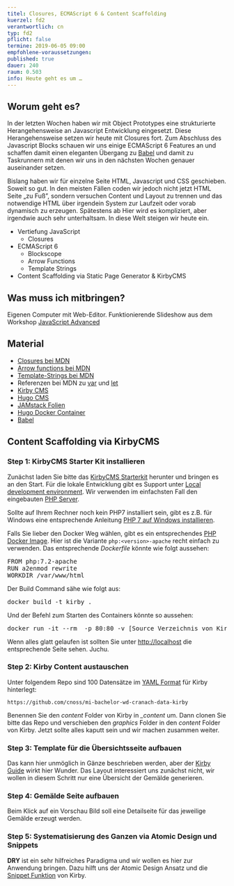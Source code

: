 ```yaml
---
titel: Closures, ECMAScript 6 & Content Scaffolding
kuerzel: fd2
verantwortlich: cn
typ: fd2
pflicht: false
termine: 2019-06-05 09:00
empfohlene-voraussetzungen: 
published: true
dauer: 240
raum: 0.503
info: Heute geht es um …
---
```


## Worum geht es?
In der letzten Wochen haben wir mit Object Prototypes eine strukturierte Herangehensweise an Javascript Entwicklung eingesetzt. Diese Herangehensweise setzen wir heute mit Closures fort. Zum Abschluss des Javascript Blocks schauen wir uns einige ECMAScript 6 Features an und schaffen damit einen eleganten Übergang zu [Babel](http://bit.ly/2KqnIEj) und damit zu Taskrunnern mit denen wir uns in den nächsten Wochen genauer auseinander setzen.

Bislang haben wir für einzelne Seite HTML, Javascript und CSS geschieben. Soweit so gut. In den meisten Fällen coden wir jedoch nicht jetzt HTML Seite „zu Fuß”, sondern versuchen Content und Layout zu trennen und das notwendige HTML über irgendein System zur Laufzeit oder vorab dynamisch zu erzeugen. Spätestens ab Hier wird es kompliziert, aber irgendwie auch sehr unterhaltsam. In diese Welt steigen wir heute ein.

* Vertiefung JavaScript
  * Closures
* ECMAScript 6
  * Blockscope
  * Arrow Functions
  * Template Strings
* Content Scaffolding via Static Page Generator & KirbyCMS


## Was muss ich mitbringen?
Eigenen Computer mit Web-Editor.
Funktionierende Slideshow aus dem Workshop [JavaScript Advanced](/mi-bachelor-webdevelopment/lehrveranstaltungen/fd1-05-10/)

## Material
* [Closures bei MDN](https://developer.mozilla.org/en-US/docs/Web/JavaScript/Closures)
* [Arrow functions bei MDN](https://developer.mozilla.org/en-US/docs/Web/JavaScript/Reference/Functions/Arrow_functions)
* [Template-Strings bei MDN](https://developer.mozilla.org/en-US/docs/Web/JavaScript/Reference/Template_literals)
* Referenzen bei MDN zu [var](https://developer.mozilla.org/de/docs/Web/JavaScript/Reference/Statements/var) und [let](https://developer.mozilla.org/de/docs/Web/JavaScript/Reference/Statements/let)
* [Kirby CMS](https://getkirby.com/)
* [Hugo CMS](https://gohugo.io/)
* [JAMstack Folien](../../material/frontend-development-2/jam-stack/)
* [Hugo Docker Container](https://github.com/th-koeln/mi-bachelor-webdevelopment-docker)
* [Babel](https://babeljs.io/)

## Content Scaffolding via KirbyCMS

### Step 1: KirbyCMS Starter Kit installieren

Zunächst laden Sie bitte das [KirbyCMS Starterkit](https://getkirby.com/try) herunter und bringen es an den Start. Für die lokale Entwicklung gibt es Support unter [Local development environment](https://getkirby.com/docs/cookbook/setup/development-environment). Wir verwenden im einfachsten Fall den eingebauten [PHP Server](https://getkirby.com/docs/cookbook/setup/development-environment#php-s-built-in-server). 

Sollte auf Ihrem Rechner noch kein PHP7 installiert sein, gibt es z.B. für Windows eine entsprechende Anleitung [PHP 7 auf Windows installieren](https://www.segal-online.de/php-7-auf-windows-installieren/).

Falls Sie lieber den Docker Weg wählen, gibt es ein entsprechendes [PHP Docker Image](https://hub.docker.com/_/php). Hier ist die Variante `php:<version>-apache` recht einfach zu verwenden. Das entsprechende *Dockerfile* könnte wie folgt aussehen:

<pre>
FROM php:7.2-apache
RUN a2enmod rewrite
WORKDIR /var/www/html
</pre>

Der Build Command sähe wie folgt aus:

<pre>
docker build -t kirby .
</pre>

Und der Befehl zum Starten des Containers könnte so aussehen:

<pre>
docker run -it --rm  -p 80:80 -v [Source Verzeichnis von Kirby]:/var/www/html kirby
</pre>
 
Wenn alles glatt gelaufen ist sollten Sie unter [http://localhost](http://localhost) die entsprechende Seite sehen. Juchu.

### Step 2: Kirby Content austauschen

Unter folgendem Repo sind 100 Datensätze im [YAML Format](https://tttool.readthedocs.io/de/latest/yaml-referenz.html) für Kirby hinterlegt:

`https://github.com/cnoss/mi-bachelor-wd-cranach-data-kirby`

Benennen Sie den *content* Folder von Kirby in *_content* um. Dann clonen Sie bitte das Repo und verschieben den *graphics* Folder in den *content* Folder von Kirby. Jetzt sollte alles kaputt sein und wir machen zusammen weiter.

### Step 3: Template für die Übersichtsseite aufbauen

Das kann hier unmöglich in Gänze beschrieben werden, aber der [Kirby Guide](https://getkirby.com/docs/guide) wirkt hier Wunder. Das Layout interessiert uns zunächst nicht, wir wollen in diesem Schritt nur eine Übersicht der Gemälde generieren.

### Step 4: Gemälde Seite aufbauen

Beim Klick auf ein Vorschau Bild soll eine Detailseite für das jeweilige Gemälde erzeugt werden.

### Step 5: Systematisierung des Ganzen via Atomic Design und Snippets

**DRY** ist ein sehr hilfreiches Paradigma und wir wollen es hier zur Anwendung bringen. Dazu hilft uns der Atomic Design Ansatz und die [Snippet Funktion](https://getkirby.com/docs/guide/templates/snippets) von Kirby.
